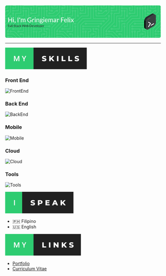 <!--
## Hi, I'm Gringiemar Felix

I'm a Full-Stack Developer and I like coffee.
-->

![Header](header.png)

---

<!-- ### My Skills -->

![SkillsBadge](my-skills.svg)

### Front End

![FrontEnd](https://skillicons.dev/icons?i=html,css,sass,js,ts,react,nextjs,bootstrap,tailwind,jquery,vite,webpack)

### Back End

![BackEnd](https://skillicons.dev/icons?i=php,mysql,laravel,linux)

### Mobile

![Mobile](https://skillicons.dev/icons?i=react,androidstudio)

### Cloud

![Cloud](https://skillicons.dev/icons?i=gcp)

### Tools

![Tools](https://skillicons.dev/icons?i=git,github,vscode)

<!-- ### I speak: -->
![I Speak](i-speak.svg)
- 🇵🇭 Filipino
- 🇺🇸 English

<!-- ### Links: -->
![I Speak](my-links.svg)
- [Portfolio](https://gringiemarfelix.com/)
- [Curriculum Vitae](https://gringiemarfelix.com/cv)

<!-- Header by https://leviarista.github.io/github-profile-header-generator/ -- >
<!-- Icons by https://github.com/tandpfun/skill-icons -->
<!-- For the badge https://forthebadge.com/generator/ -- >
